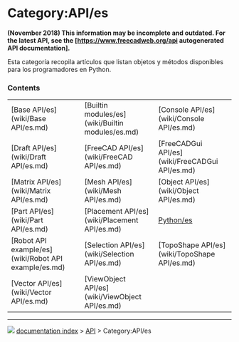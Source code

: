 # Category:API/es
**(November 2018) This information may be incomplete and outdated. For the latest API, see the [https://www.freecadweb.org/api autogenerated API documentation].**

Esta categoría recopila artículos que listan objetos y métodos disponibles para los programadores en Python.

### Contents

|     |     |     |
| --- | --- | --- |
| [Base API/es](wiki/Base API/es.md) | [Builtin modules/es](wiki/Builtin modules/es.md) | [Console API/es](wiki/Console API/es.md) |
| [Draft API/es](wiki/Draft API/es.md) | [FreeCAD API/es](wiki/FreeCAD API/es.md) | [FreeCADGui API/es](wiki/FreeCADGui API/es.md) |
| [Matrix API/es](wiki/Matrix API/es.md) | [Mesh API/es](wiki/Mesh API/es.md) | [Object API/es](wiki/Object API/es.md) |
| [Part API/es](wiki/Part API/es.md) | [Placement API/es](wiki/Placement API/es.md) | [Python/es](wiki/Python/es.md) |
| [Robot API example/es](wiki/Robot API example/es.md) | [Selection API/es](wiki/Selection API/es.md) | [TopoShape API/es](wiki/TopoShape API/es.md) |
| [Vector API/es](wiki/Vector API/es.md) | [ViewObject API/es](wiki/ViewObject API/es.md) |



---
![](images/Right_arrow.png) [documentation index](../README.md) > [API](Category_API.md) > Category:API/es
